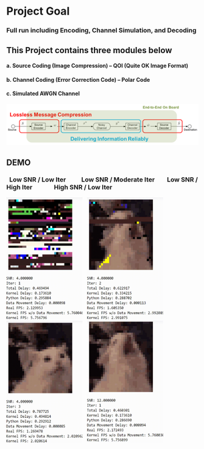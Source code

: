 # Project Goal
### Full run including Encoding, Channel Simulation, and Decoding
## This Project contains three modules below
#### a.	Source Coding (Image Compression) – QOI (Quite OK Image Format)
#### b.	Channel Coding (Error Correction Code) – Polar Code
#### c.	Simulated AWGN Channel
![System Overview](./graph/overview.png)
## DEMO
### &nbsp; Low SNR / Low Iter &emsp;&emsp; Low SNR / Moderate Iter &emsp;&ensp; Low SNR / High Iter &emsp;&emsp;&emsp; High SNR / Low Iter
<img src="./graph/cat_1.gif" width="200" height="320"/> &nbsp; <img src="./graph/cat_2.gif" width="200" height="320"/> &nbsp; <img src="./graph/cat_3.gif" width="200" height="320"/> &nbsp; <img src="./graph/cat_4.gif" width="200" height="320"/>
